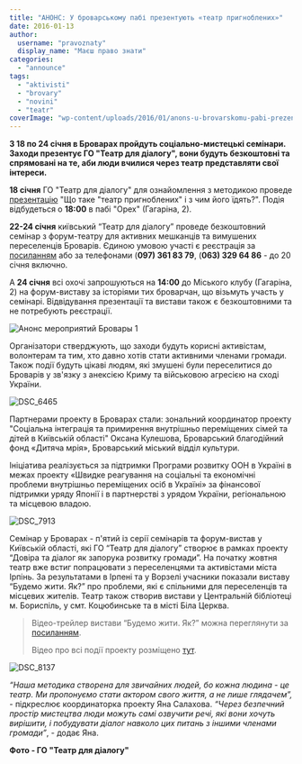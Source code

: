 ```yaml
---
title: "АНОНС: У броварському пабі презентують «театр пригноблених»"
date: 2016-01-13
author: 
  username: "pravoznaty"
  display_name: "Маєш право знати"
categories: 
  - "announce"
tags: 
  - "aktivisti"
  - "brovary"
  - "novini"
  - "teatr"
coverImage: "wp-content/uploads/2016/01/anons-u-brovarskomu-pabi-prezent.jpg"
---
```


**З 18 по 24 січня в Броварах пройдуть соціально-мистецькі семінари. Заходи презентує ГО "Театр для діалогу", вони будуть безкоштовні та спрямовані на те, аби люди вчилися через театр представляти свої інтереси.**

**18 січня** ГО "Театр для діалогу" для ознайомлення з методикою проведе [презентацію](https://www.facebook.com/events/1698784717008536/) "Що таке "театр пригноблених" і з чим його їдять?". Подія відбудеться о **18:00** в пабі "Орех" (Гагаріна, 2).

**22-24 січня** київський “Театр для діалогу” проведе безкоштовний семінар з форум-театру для активних мешканців та вимушених переселенців Броварів. Єдиною умовою участі є реєстрація за [посиланням](https://docs.google.com/forms/d/1zAO_J66MddHw19TY2NwbLhu7AsRyKbho5wWmp_XCV_I/viewform) або за телефонами (**097) 361 83 79**, (**063) 329 64 86** - до 20 січня включно.

А **24 січня** всі охочі запрошуються на **14:00** до Міського клубу (Гагаріна, 2) на форум-виставу за історіями тих броварчан, що візьмуть участь у семінарі. Відвідування презентації та вистави також є безкоштовними та не потребують реєстрації.

![Анонс мероприятий Бровары 1](https://mpz.brovary.org/wp-content/uploads/2016/01/Anons-meropryyatyj-Brovary-1.jpg)

Організатори стверджують, що заходи будуть корисні активістам, волонтерам та тим, хто давно хотів стати активними членами громади. Також події будуть цікаві людям, які змушені були переселитися до Броварів у зв'язку з анексією Криму та військовою агресією на сході України.

![DSC_6465](https://mpz.brovary.org/wp-content/uploads/2016/01/DSC_6465.jpg)

Партнерами проекту в Броварах стали: зональний координатор проекту "Соціальна інтеграція та примирення внутрішньо переміщених сімей та дітей в Київській області" Оксана Кулешова, Броварський благодійний фонд «Дитяча мрія», Броварський міський відділ культури.

Ініціатива реалізується за підтримки Програми розвитку ООН в Україні в межах проекту «Швидке реагування на соціальні та економічні проблеми внутрішньо переміщених осіб в Україні» за фінансової підтримки уряду Японії і в партнерстві з урядом України, регіональною та місцевою владою.

![DSC_7913](https://mpz.brovary.org/wp-content/uploads/2016/01/DSC_7913.jpg)

Семінар у Броварах - п'ятий із серії семінарів та форум-вистав у Київській області, які ГО “Театр для діалогу” створює в рамках проекту “Довіра та діалог як запорука розвитку громади”. На початку жовтня театр вже встиг попрацювати з переселенцями та активістами міста Ірпінь. За результатами в Ірпені та у Ворзелі учасники показали виставу “Будемо жити. Як?” про проблеми, які є спільними для переселенців та місцевих жителів. Театр також створив вистави у Центральній бібліотеці м. Бориспіль, у смт. Коцюбинське та в місті Біла Церква.

> Відео-трейлер вистави “Будемо жити. Як?” можна переглянути за [посиланням](https://youtu.be/SNgLIMLRxns).
> 
> Відео про всі події проекту розміщено [тут](https://youtu.be/qE7u4CGLrDQ).

![DSC_8137](https://mpz.brovary.org/wp-content/uploads/2016/01/DSC_8137.jpg)

_“Наша методика створена для звичайних людей, бо кожна людина - це театр. Ми пропонуємо стати актором свого життя, а не лише глядачем”,_ - підкреслює координаторка проекту Яна Салахова. _“Через безпечний простір мистецтва люди можуть самі озвучити речі, які вони хочуть вирішити, і побудувати діалог навколо цих питань з іншими членами громади”_, - додає Яна.

**Фото - ГО "Театр для діалогу"**
